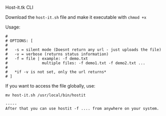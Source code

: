 Host-it.tk CLI

Download the `host-it.sh` file and make it executable with `chmod +x`

Usage:
```
#
# OPTIONS: [
# 
# 	-s = silent mode (Doesnt return any url - just uploads the file)
#	-v = verbose (returns status information)
#	-f = file | example: -f demo.txt 
#               multiple files: -f demo1.txt -f demo2.txt ...
#
#	*if -v is not set, only the url returns*
# ]
```

If you want to access the file globally, use:
```
mv host-it.sh /usr/local/bin/hostit

-----
After that you can use hostit -f .... from anywhere on your system.
```